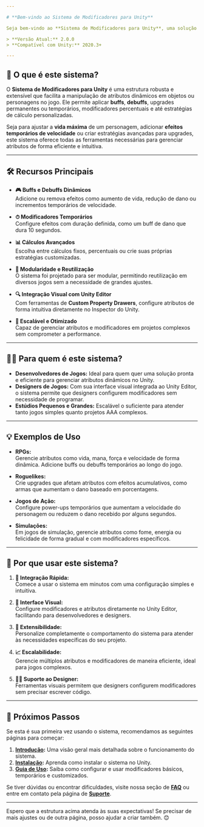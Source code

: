 ```yaml
---

# **Bem-vindo ao Sistema de Modificadores para Unity**

Seja bem-vindo ao **Sistema de Modificadores para Unity**, uma solução poderosa, modular e flexível para gerenciar atributos dinâmicos no desenvolvimento de jogos. Este sistema foi projetado para atender às demandas de jogos de diferentes gêneros, como RPGs, Roguelikes, Shooters e muito mais. 

> **Versão Atual:** 2.0.0  
> **Compatível com Unity:** 2020.3+

---
```


## **🎯 O que é este sistema?**

O **Sistema de Modificadores para Unity** é uma estrutura robusta e extensível que facilita a manipulação de atributos dinâmicos em objetos ou personagens no jogo. Ele permite aplicar **buffs**, **debuffs**, upgrades permanentes ou temporários, modificadores percentuais e até estratégias de cálculo personalizadas.

Seja para ajustar a **vida máxima** de um personagem, adicionar **efeitos temporários de velocidade** ou criar estratégias avançadas para upgrades, este sistema oferece todas as ferramentas necessárias para gerenciar atributos de forma eficiente e intuitiva.

---

## **🛠 Recursos Principais**

- **🎮 Buffs e Debuffs Dinâmicos**  
  Adicione ou remova efeitos como aumento de vida, redução de dano ou incrementos temporários de velocidade.

- **⏱ Modificadores Temporários**  
  Configure efeitos com duração definida, como um buff de dano que dura 10 segundos.

- **📊 Cálculos Avançados**  
  Escolha entre cálculos fixos, percentuais ou crie suas próprias estratégias customizadas.

- **🧩 Modularidade e Reutilização**  
  O sistema foi projetado para ser modular, permitindo reutilização em diversos jogos sem a necessidade de grandes ajustes.

- **🔍 Integração Visual com Unity Editor**  
  Com ferramentas de **Custom Property Drawers**, configure atributos de forma intuitiva diretamente no Inspector do Unity.

- **🚀 Escalável e Otimizado**  
  Capaz de gerenciar atributos e modificadores em projetos complexos sem comprometer a performance.

---

## **👨‍💻 Para quem é este sistema?**

- **Desenvolvedores de Jogos:** Ideal para quem quer uma solução pronta e eficiente para gerenciar atributos dinâmicos no Unity.
- **Designers de Jogos:** Com sua interface visual integrada ao Unity Editor, o sistema permite que designers configurem modificadores sem necessidade de programar.
- **Estúdios Pequenos e Grandes:** Escalável o suficiente para atender tanto jogos simples quanto projetos AAA complexos.

---

## **💡 Exemplos de Uso**

- **RPGs:**  
  Gerencie atributos como vida, mana, força e velocidade de forma dinâmica. Adicione buffs ou debuffs temporários ao longo do jogo.

- **Roguelikes:**  
  Crie upgrades que afetam atributos com efeitos acumulativos, como armas que aumentam o dano baseado em porcentagens.

- **Jogos de Ação:**  
  Configure power-ups temporários que aumentam a velocidade do personagem ou reduzem o dano recebido por alguns segundos.

- **Simulações:**  
  Em jogos de simulação, gerencie atributos como fome, energia ou felicidade de forma gradual e com modificadores específicos.

---

## **📢 Por que usar este sistema?**

1. **🚀 Integração Rápida:**  
   Comece a usar o sistema em minutos com uma configuração simples e intuitiva.

2. **🎨 Interface Visual:**  
   Configure modificadores e atributos diretamente no Unity Editor, facilitando para desenvolvedores e designers.

3. **🔧 Extensibilidade:**  
   Personalize completamente o comportamento do sistema para atender às necessidades específicas do seu projeto.

4. **📈 Escalabilidade:**  
   Gerencie múltiplos atributos e modificadores de maneira eficiente, ideal para jogos complexos.

5. **👨‍🎨 Suporte ao Designer:**  
   Ferramentas visuais permitem que designers configurem modificadores sem precisar escrever código.

---

## **🔗 Próximos Passos**

Se esta é sua primeira vez usando o sistema, recomendamos as seguintes páginas para começar:

1. **[Introdução](../Introduction.md):** Uma visão geral mais detalhada sobre o funcionamento do sistema.
2. **[Instalação](../Installation.md):** Aprenda como instalar o sistema no Unity.
3. **[Guia de Uso](../GettingStarted.md):** Saiba como configurar e usar modificadores básicos, temporários e customizados.

Se tiver dúvidas ou encontrar dificuldades, visite nossa seção de **[FAQ](../FAQ.md)** ou entre em contato pela página de **[Suporte](../Support.md)**.

---

Espero que a estrutura acima atenda às suas expectativas! Se precisar de mais ajustes ou de outra página, posso ajudar a criar também. 😊
